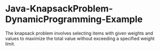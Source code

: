 # Java-KnapsackProblem-DynamicProgramming-Example
The knapsack problem involves selecting items with given weights and values to maximize the total value without exceeding a specified weight limit.
